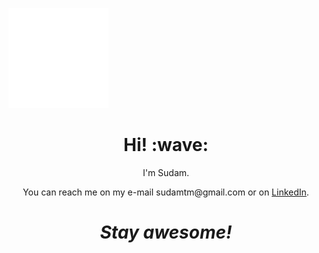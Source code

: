 [![Sudam's Banner](https://github.com/XSudamX/XSudamX/raw/main/assets/trippy-sun-dark.svg)](https://www.linkedin.com/in/sudam0x45/)
<h1 align='center'> Hi! :wave:</h1>
<p align='center'>
I'm Sudam.
</p>
<p align='center'>You can reach me on my e-mail sudamtm@gmail.com or on <a href="https://www.linkedin.com/in/sudam0x45/">LinkedIn</a>.</p>

<h1 align='center'><i>Stay awesome!</i></h1>

